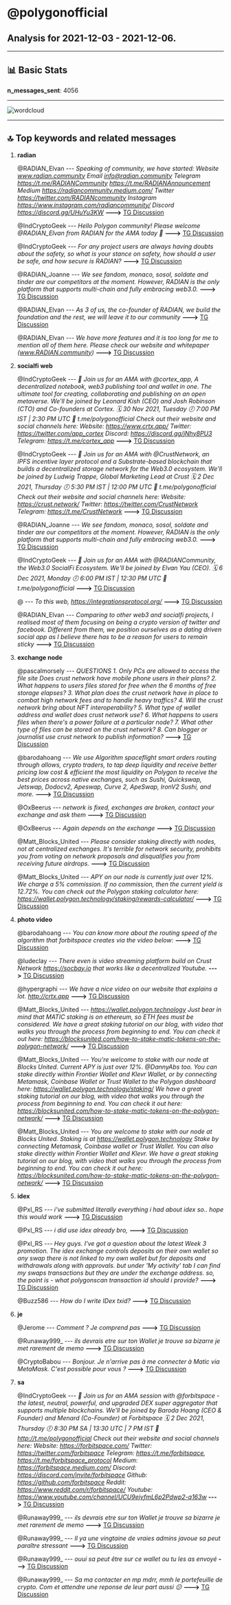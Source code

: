 # **@polygonofficial**
 ## Analysis for **2021-12-03** - **2021-12-06**.

---

## 📊 **Basic Stats**

**n_messages_sent**: 4056

---
![wordcloud](polygonofficial_3Days_wordcloud.png)

---


## 🔝 **Top keywords and related messages**

1. **radian**

    @RADIAN_Elvan --- *Speaking of community, we have started:  Website www.radian.community  Email info@radian.community  Telegram  https://t.me/RADIANCommunity  https://t.me/RADIANAnnouncement Medium  https://radiancommunity.medium.com/ Twitter  https://twitter.com/RADIANcommunity Instagram  https://www.instagram.com/radiancommunity/ Discord https://discord.gg/UHuYu3KW* **--->** [TG Discussion](https://t.me/polygonofficial/912914)

    @IndCryptoGeek --- *Hello Polygon community! Please welcome @RADIAN_Elvan from RADIAN for the AMA today 🚀* **--->** [TG Discussion](https://t.me/polygonofficial/912842)

    @IndCryptoGeek --- *For any project users are always having doubts about the safety, so what is your stance on safety, how should a user be safe, and how secure is RADIAN?* **--->** [TG Discussion](https://t.me/polygonofficial/912971)

    @RADIAN_Joanne --- *We see fandom, monaco, sosol, soldate and tinder are our competitors at the moment. However, RADIAN is the only platform that supports multi-chain and fully embracing web3.0.* **--->** [TG Discussion](https://t.me/polygonofficial/912874)

    @RADIAN_Elvan --- *As 3 of us, the co-founder of RADIAN, we build the foundation and the rest, we will leave it to our community* **--->** [TG Discussion](https://t.me/polygonofficial/913015)

    @RADIAN_Elvan --- *We have more features and it is too long for me to mention all of them here. Please check our website and whitepaper (www.RADIAN.community)* **--->** [TG Discussion](https://t.me/polygonofficial/912883)

2. **socialfi web**

    @IndCryptoGeek --- *📢 Join us for an AMA with @cortex_app, A decentralized notebook, web3 publishing tool and wallet in one. The ultimate tool for creating, collaborating and publishing on an open metaverse.   We'll be joined by Leonard Kish (CEO) and Josh Robinson (CTO) and Co-founders at Cortex.  🗓 30 Nov 2021, Tuesday 🕖  7:00 PM IST | 2:30 PM UTC 📍 t.me/polygonofficial  Check out their website and social channels here:  Website: https://www.crtx.app/ Twitter: https://twitter.com/app_cortex Discord: https://discord.gg/jNhy8PU3 Telegram: https://t.me/cortex_app* **--->** [TG Discussion](https://t.me/polygonofficial/901963)

    @IndCryptoGeek --- *📢 Join us for an AMA with @CrustNetwork, an IPFS incentive layer protocol and a Substrate-based blockchain that builds a decentralized storage network for the Web3.0 ecosystem.   We'll be joined by Ludwig Trappe, Global Marketing Lead at Crust  🗓 2 Dec 2021, Thursday 🕖  5:30 PM IST | 12:00 PM UTC 📍 t.me/polygonofficial  Check out their website and social channels here:  Website: https://crust.network/ Twitter: https://twitter.com/CrustNetwork Telegram: https://t.me/CrustNetwork* **--->** [TG Discussion](https://t.me/polygonofficial/905042)

    @RADIAN_Joanne --- *We see fandom, monaco, sosol, soldate and tinder are our competitors at the moment. However, RADIAN is the only platform that supports multi-chain and fully embracing web3.0.* **--->** [TG Discussion](https://t.me/polygonofficial/912874)

    @IndCryptoGeek --- *📢 Join us for an AMA with @RADIANCommunity, the Web3.0 SocialFi Ecosystem.  We'll be joined by Elvan Yau (CEO).  🗓 6 Dec 2021, Monday 🕖 6:00 PM IST | 12:30 PM UTC 📍 t.me/polygonofficial* **--->** [TG Discussion](https://t.me/polygonofficial/912413)

    @<UNK> --- *To this web, https://integrationsprotocol.org/* **--->** [TG Discussion](https://t.me/polygonofficial/899812)

    @RADIAN_Elvan --- *Comparing to other web3 and socialfi projects, I realised most of them focusing on being a crypto version of twitter and facebook. Different from them, we position ourselves as a dating driven social app as I believe there has to be a reason for users to remain sticky* **--->** [TG Discussion](https://t.me/polygonofficial/912940)

3. **exchange node**

    @pascalmorsely --- *QUESTIONS  1. Only PCs are allowed to access the file site  Does crust network have mobile phone users in their plans?  2. What happens to users files stored for free when the 6 months of free storage elapses?  3. What plan does the crust network have in place to combat high network fees and to handle heavy traffics?   4. Will the crust network bring about NFT interoperability?  5. What type of wallet address and wallet does crust network use?  6. What happens to users files when there's a power failure at a particular node?  7. What other type of files can be stored on the crust network?  8. Can blogger or journalist use crust network to publish information?* **--->** [TG Discussion](https://t.me/polygonofficial/906096)

    @barodahoang --- *We use Algorithm spaceflight smart orders routing through allows, crypto traders, to tap deep liquidity and receive better pricing low cost & efficient the most liquidity on Polygon to receive the best prices across native exchanges, such as Sushi, Quickswap, Jetswap, Dodocv2, Apeswap, Curve 2, ApeSwap, IronV2 Sushi, and more.* **--->** [TG Discussion](https://t.me/polygonofficial/906293)

    @OxBeerus --- *network is fixed, exchanges are broken, contact your exchange and ask them* **--->** [TG Discussion](https://t.me/polygonofficial/913276)

    @OxBeerus --- *Again depends on the exchange* **--->** [TG Discussion](https://t.me/polygonofficial/911421)

    @Matt_Blocks_United --- *Please consider staking directly with nodes, not at centralized exchanges. It's terrible for network security, prohibits you from voting on network proposals and disqualifies you from receiving future airdrops.* **--->** [TG Discussion](https://t.me/polygonofficial/908645)

    @Matt_Blocks_United --- *APY on our node is currently just over 12%. We charge a 5% commission. If no commission, then the current yield is 12.72%. You can check out the Polygon staking calculator here: https://wallet.polygon.technology/staking/rewards-calculator/* **--->** [TG Discussion](https://t.me/polygonofficial/909927)

4. **photo video**

    @barodahoang --- *You can know more about the routing speed of the algorithm that forbitspace creates via the video below:* **--->** [TG Discussion](https://t.me/polygonofficial/906384)

    @ludeclay --- *There even is video streaming platform build on Crust Network https://socbay.io that works like a decentralized Youtube.* **--->** [TG Discussion](https://t.me/polygonofficial/906033)

    @hypergraphi --- *We have a nice video on our website that explains a lot.  http://crtx.app* **--->** [TG Discussion](https://t.me/polygonofficial/902090)

    @Matt_Blocks_United --- *https://wallet.polygon.technology Just bear in mind that MATIC staking is on ethereum, so ETH fees must be considered.  We have a great staking tutorial on our blog, with video that walks you through the process from beginning to end. You can check it out here: https://blocksunited.com/how-to-stake-matic-tokens-on-the-polygon-network/* **--->** [TG Discussion](https://t.me/polygonofficial/908882)

    @Matt_Blocks_United --- *You're welcome to stake with our node at Blocks United. Current APY is just over 12%. @DannyAbs too.  You can stake directly within Frontier Wallet and Klevr Wallet, or by connecting Metamask, Coinbase Wallet or Trust Wallet to the Polygon dashboard here: https://wallet.polygon.technology/staking/  We have a great staking tutorial on our blog, with video that walks you through the process from beginning to end. You can check it out here: https://blocksunited.com/how-to-stake-matic-tokens-on-the-polygon-network/* **--->** [TG Discussion](https://t.me/polygonofficial/909920)

    @Matt_Blocks_United --- *You are welcome to stake with our node at Blocks United.   Staking is at https://wallet.polygon.technology  Stake by connecting Metamask, Coinbase wallet or Trust Wallet. You can also stake directly within Frontier Wallet and Klevr.   We have a great staking tutorial on our blog, with video that walks you through the process from beginning to end. You can check it out here: https://blocksunited.com/how-to-stake-matic-tokens-on-the-polygon-network/* **--->** [TG Discussion](https://t.me/polygonofficial/900412)

5. **idex**

    @Pxl_RS --- *i've submitted literally everything i had about idex so.. hope this would work* **--->** [TG Discussion](https://t.me/polygonofficial/913231)

    @Pxl_RS --- *i did use idex already bro,* **--->** [TG Discussion](https://t.me/polygonofficial/913118)

    @Pxl_RS --- *Hey guys. I've got a question about the latest Week 3 promotion. The idex exchange controls deposits on their own wallet so any swap there is not linked to my own wallet but for deposits and withdrawals along with approvals. but under 'My activity' tab I can find my swaps transactions but they are under the exchange address. so, the point is - what polygonscan transaction id should i provide?* **--->** [TG Discussion](https://t.me/polygonofficial/913099)

    @Buzz586 --- *How do I write IDex txid?* **--->** [TG Discussion](https://t.me/polygonofficial/913194)

6. **je**

    @Jerome --- *Comment ? Je comprend pas* **--->** [TG Discussion](https://t.me/polygonofficial/911212)

    @Runaway999_ --- *ils devrais etre sur ton Wallet je trouve sa bizarre   je met rarement de memo* **--->** [TG Discussion](https://t.me/polygonofficial/911203)

    @CryptoBabou --- *Bonjour. Je n'arrive pas à me connecter à Matic via MetaMask. C'est possible pour vous ?* **--->** [TG Discussion](https://t.me/polygonofficial/911237)

7. **sa**

    @IndCryptoGeek --- *📢 Join us for an AMA session with @forbitspace - the latest, neutral, powerful, and upgraded DEX super aggregator that supports multiple blockchains.  We'll be joined by Baroda Hoang (CEO & Founder) and Menard (Co-Founder) at Forbitspace  🗓 2 Dec 2021, Thursday 🕖 8:30 PM SA | 13:30 UTC | 7 PM IST 📍http://t.me/polygonofficial   Check out their website and social channels here:  Website: https://forbitspace.com/ Twitter: https://twitter.com/forbitspace Telegram: https://t.me/forbitspace, https://t.me/forbitspace_protocol Medium: https://forbitspace.medium.com/ Discord: https://discord.com/invite/forbitspace Github: https://github.com/forbitspace Reddit: https://www.reddit.com/r/forbitspace/ Youtube: https://www.youtube.com/channel/UCU9ejvfmL6p2Pdwp2-q163w* **--->** [TG Discussion](https://t.me/polygonofficial/905020)

    @Runaway999_ --- *ils devrais etre sur ton Wallet je trouve sa bizarre   je met rarement de memo* **--->** [TG Discussion](https://t.me/polygonofficial/911203)

    @Runaway999_ --- *Il ya une vingtaine de vraies admins javoue sa peut paraître stressant* **--->** [TG Discussion](https://t.me/polygonofficial/911197)

    @Runaway999_ --- *ouui sa peut être sur ce wallet ou tu les as envoyé* **--->** [TG Discussion](https://t.me/polygonofficial/911206)

    @Runaway999_ --- *Sa ma contacter en mp mdrr, mmh le portefeuille de crypto. Com et attendre une reponse de leur part aussi 😕* **--->** [TG Discussion](https://t.me/polygonofficial/911213)

